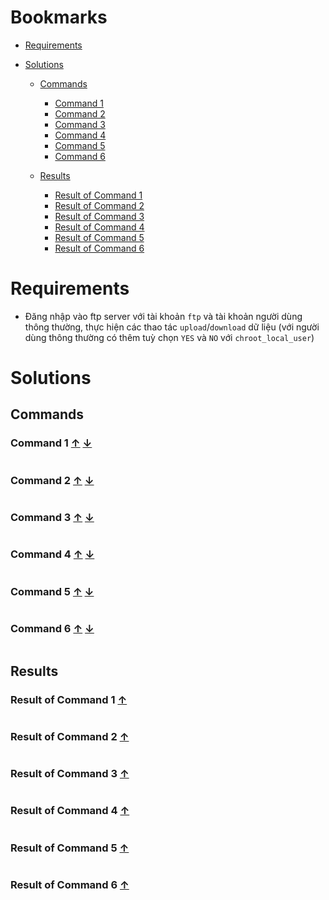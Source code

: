 <a name="bookmarks"/>

# Bookmarks

- [Requirements](#requirements)

- [Solutions](#solutions)

	- [Commands](#commands)
		- [Command 1](#command-1)
		- [Command 2](#command-2)
		- [Command 3](#command-3)
		- [Command 4](#command-4)
		- [Command 5](#command-5)
		- [Command 6](#command-6)

	- [Results](#results)
		- [Result of Command 1](#result-1)
		- [Result of Command 2](#result-2)
		- [Result of Command 3](#result-3)
		- [Result of Command 4](#result-4)
		- [Result of Command 5](#result-5)
		- [Result of Command 6](#result-6)

<a name="requirements"/>

# Requirements

- Đăng nhập vào ftp server với tài khoản `ftp` và tài khoản người dùng thông thường, thực hiện các thao tác `upload`/`download` dữ liệu (với người dùng thông thường có thêm tuỳ chọn `YES` và `NO` với `chroot_local_user`)

<a name="solutions"/>

# Solutions 

<a name="commands"/>

## Commands

<a name="command-1"/>

### Command 1 [↑](#bookmarks) [↓](#result-1)

```sh

```

<a name="command-2"/>

### Command 2 [↑](#bookmarks) [↓](#result-2)

```sh

```

<a name="command-3"/>

### Command 3 [↑](#bookmarks) [↓](#result-3)

```sh

```

<a name="command-4"/>

### Command 4 [↑](#bookmarks) [↓](#result-4)

```sh

```

<a name="command-5"/>

### Command 5 [↑](#bookmarks) [↓](#result-5)

```sh

```

<a name="command-6"/>

### Command 6 [↑](#bookmarks) [↓](#result-6)

```sh

```

<a name="results"/>

## Results

<a name="result-1"/>

### Result of Command 1 [↑](#command-1)

```sh

```

<a name="result-2"/>

### Result of Command 2 [↑](#command-2)

```sh

```

<a name="result-3"/>

### Result of Command 3 [↑](#command-3)

```sh

```

<a name="result-4"/>

### Result of Command 4 [↑](#command-4)

```sh

```

<a name="result-5"/>

### Result of Command 5 [↑](#command-5)

```sh

```

<a name="result-6"/>

### Result of Command 6 [↑](#command-6)

```sh

```

